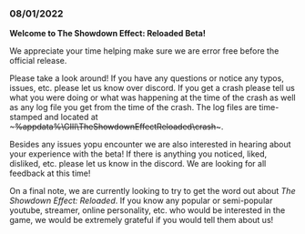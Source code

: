 ### 08/01/2022 ###

**Welcome to The Showdown Effect: Reloaded Beta!**

We appreciate your time helping make sure we are error free before the official release.

Please take a look around! If you have any questions or notice any typos, issues, etc. please let us know over discord. If you get a crash please tell us what you were doing or what was happening at the time of the crash as well as any log file you get from the time of the crash. The log files are time-stamped and located at ~~~%appdata%\GIII\TheShowdownEffectReloaded\crash~~~.

Besides any issues yopu encounter we are also interested in hearing about your experience with the beta! If there is anything you noticed, liked, disliked, etc. please let us know in the discord. We are looking for all feedback at this time!

On a final note, we are currently looking to try to get the word out about *The Showdown Effect: Reloaded*. If you know any popular or semi-popular youtube, streamer, online personality, etc. who would be interested in the game, we would be extremely grateful if you would tell them about us!




